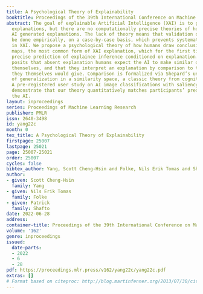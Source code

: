 ```yaml
---
title: A Psychological Theory of Explainability
booktitle: Proceedings of the 39th International Conference on Machine Learning
abstract: The goal of explainable Artificial Intelligence (XAI) is to generate human-interpretable
  explanations, but there are no computationally precise theories of how humans interpret
  AI generated explanations. The lack of theory means that validation of XAI must
  be done empirically, on a case-by-case basis, which prevents systematic theory-building
  in XAI. We propose a psychological theory of how humans draw conclusions from saliency
  maps, the most common form of XAI explanation, which for the first time allows for
  precise prediction of explainee inference conditioned on explanation. Our theory
  posits that absent explanation humans expect the AI to make similar decisions to
  themselves, and that they interpret an explanation by comparison to the explanations
  they themselves would give. Comparison is formalized via Shepard’s universal law
  of generalization in a similarity space, a classic theory from cognitive science.
  A pre-registered user study on AI image classifications with saliency map explanations
  demonstrate that our theory quantitatively matches participants’ predictions of
  the AI.
layout: inproceedings
series: Proceedings of Machine Learning Research
publisher: PMLR
issn: 2640-3498
id: yang22c
month: 0
tex_title: A Psychological Theory of Explainability
firstpage: 25007
lastpage: 25021
page: 25007-25021
order: 25007
cycles: false
bibtex_author: Yang, Scott Cheng-Hsin and Folke, Nils Erik Tomas and Shafto, Patrick
author:
- given: Scott Cheng-Hsin
  family: Yang
- given: Nils Erik Tomas
  family: Folke
- given: Patrick
  family: Shafto
date: 2022-06-28
address:
container-title: Proceedings of the 39th International Conference on Machine Learning
volume: '162'
genre: inproceedings
issued:
  date-parts:
  - 2022
  - 6
  - 28
pdf: https://proceedings.mlr.press/v162/yang22c/yang22c.pdf
extras: []
# Format based on citeproc: http://blog.martinfenner.org/2013/07/30/citeproc-yaml-for-bibliographies/
---
```

